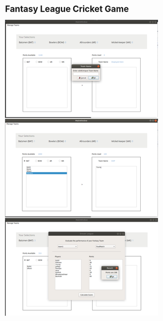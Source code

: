 # Fantasy League Cricket Game

![Create Team](images/image1.png)
![Player Selection](images/image3.png)
![Score Calculation](images/image4.png)
